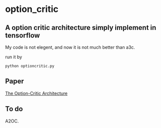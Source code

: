 # option_critic

## A option critic architecture simply implement in tensorflow

My code is not elegent, and now it is not much better than a3c.

run it by 
```
python optioncritic.py
```
## Paper

[The Option-Critic Architecture](https://arxiv.org/abs/1609.05140)

## To do

A2OC.
